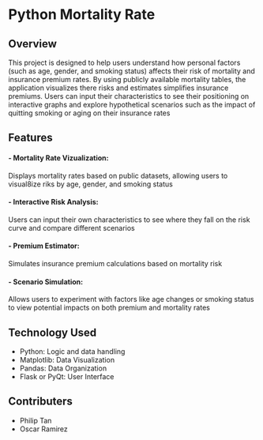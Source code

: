 # Python Mortality Rate

## Overview
This project is designed to help users understand how personal factors (such as age, gender, and smoking status) affects their risk of mortality and insurance premium rates. By using publicly available mortality tables, the application visualizes there risks and estimates simplifies insurance premiums. Users can input their characteristics to see their positioning on interactive graphs and explore hypothetical scenarios such as the impact of quitting smoking or aging on their insurance rates

## Features
#### - Mortality Rate Vizualization:
Displays mortality rates based on public datasets, allowing users to visual8ize riks by age, gender, and smoking status
#### - Interactive Risk Analysis:
Users can input their own characteristics to see where they fall on the risk curve and compare different scenarios
#### - Premium Estimator:
Simulates insurance premium calculations based on mortality risk
#### - Scenario Simulation:
Allows users to experiment with factors like age changes or smoking status to view potential impacts on both premium and mortality rates

## Technology Used
- Python: Logic and data handling
- Matplotlib: Data Visualization
- Pandas: Data Organization
- Flask or PyQt: User Interface

## Contributers
- Philip Tan
- Oscar Ramirez
